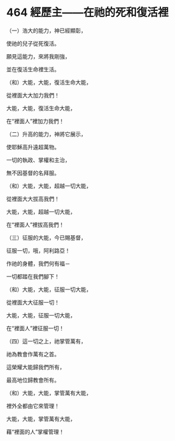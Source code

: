# 464 經歷主——在祂的死和復活裡

（一）浩大的能力，神已經顯彰，

使祂的兒子從死復活。

願見這能力，來將我剛強，

並在復活生命裡生活。

（和）大能，大能，復活生命大能，

從裡面大大加力我們！

大能，大能，復活生命大能，

在“裡面人”裡加力我們！

（二）升高的能力，神將它展示，

使耶穌高升遠超萬物。

一切的執政、掌權和主治，

無不因基督的名拜服。

（和）大能，大能，超越一切大能，

從裡面大大拔高我們！

大能，大能，超越一切大能，

在“裡面人”裡拔高我們！

（三）征服的大能，今已賜基督，

征服一切，哦，阿利路亞！

作祂的身體，我們何有福－

一切都踏在我們腳下！

（和）大能，大能，征服一切大能，

從裡面大大征服一切！

大能，大能，征服一切大能，

在“裡面人”裡征服一切！

（四）這一切之上，祂掌管萬有，

祂為教會作萬有之首。

這榮耀大能歸我們所有，

最高地位歸教會所有。

（和）大能，大能，掌管萬有大能，

裡外全都由它來管理！

大能，大能，掌管萬有大能，

藉“裡面的人”掌權管理！

